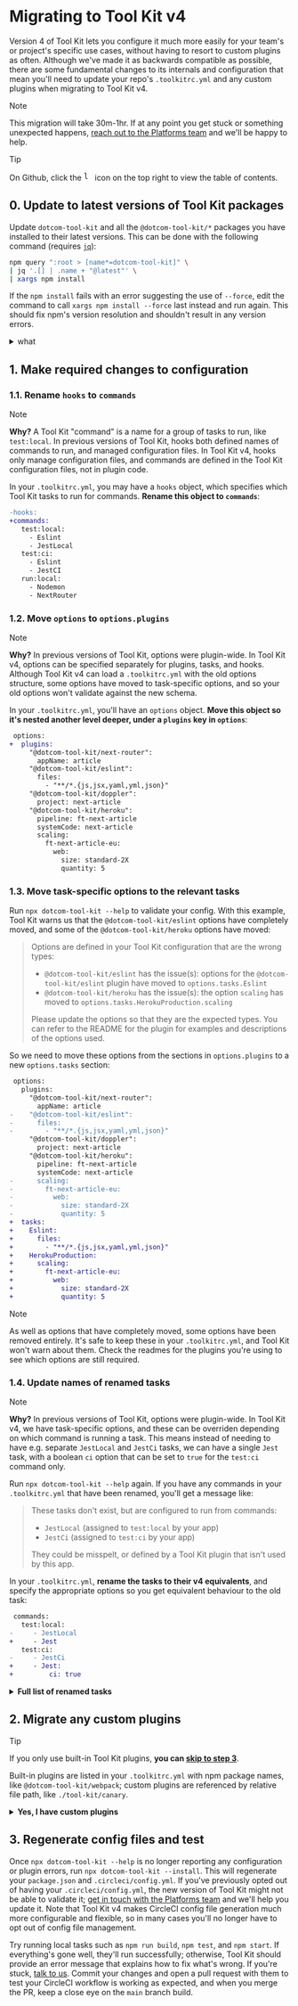 # Migrating to Tool Kit v4

Version 4 of Tool Kit lets you configure it much more easily for your team's or project's specific use cases, without having to resort to custom plugins as often. Although we've made it as backwards compatible as possible, there are some fundamental changes to its internals and configuration that mean you'll need to update your repo's `.toolkitrc.yml` and any custom plugins when migrating to Tool Kit v4.

> [!NOTE]
> This migration will take 30m-1hr. If at any point you get stuck or something unexpected happens, [reach out to the Platforms team](https://financialtimes.enterprise.slack.com/archives/C02TRE2V2Q1) and we'll be happy to help.

> [!TIP]
> On Github, click the <kbd><img alt="list-unordered" src="https://github.com/user-attachments/assets/1b2041c9-c583-4677-bfc7-c6b7d216c098" width="16"></kbd> icon on the top right to view the table of contents.

## 0. Update to latest versions of Tool Kit packages

Update `dotcom-tool-kit` and all the `@dotcom-tool-kit/*` packages you have installed to their latest versions. This can be done with the following command (requires [`jq`](https://jqlang.github.io/jq/)):

```sh
npm query ":root > [name*=dotcom-tool-kit]" \
| jq '.[] | .name + "@latest"' \
| xargs npm install
```

If the `npm install` fails with an error suggesting the use of `--force`, edit the command to call `xargs npm install --force` last instead and run again. This should fix npm's version resolution and shouldn't result in any version errors.

<details><summary>what</summary>

1. `npm query ":root > [name*=dotcom-tool-kit]"`: get all packages installed as a direct dependency of your repo with `dotcom-tool-kit` in their name
2. `jq '(.[] | .name + "@latest")'`: output a list of just the `name` from the packages, appending `@latest`
3. `xargs npm install`: pass those as arguments to the `npm install` command

So if you have `dotcom-tool-kit`, `@dotcom-tool-kit/jest` and `@dotcom-tool-kit/webpack` installed, this is equivalent to running:

```
npm install dotcom-tool-kit@latest @dotcom-tool-kit/jest@latest @dotcom-tool-kit/webpack@latest
```

(but without you having to manually type that out).

</details>

## 1. Make required changes to configuration

### 1.1. Rename `hooks` to `commands`

> [!NOTE]
> **Why?** A Tool Kit "command" is a name for a group of tasks to run, like `test:local`. In previous versions of Tool Kit, hooks both defined names of commands to run, and managed configuration files. In Tool Kit v4, hooks only manage configuration files, and commands are defined in the Tool Kit configuration files, not in plugin code.

In your `.toolkitrc.yml`, you may have a `hooks` object, which specifies which Tool Kit tasks to run for commands. **Rename this object to `commands`**:

```diff
-hooks:
+commands:
   test:local:
     - Eslint
     - JestLocal
   test:ci:
     - Eslint
     - JestCI
   run:local:
     - Nodemon
     - NextRouter
```

### 1.2. Move `options` to `options.plugins`

> [!NOTE]
> **Why?** In previous versions of Tool Kit, options were plugin-wide. In Tool Kit v4, options can be specified separately for plugins, tasks, and hooks. Although Tool Kit v4 can load a `.toolkitrc.yml` with the old options structure, some options have moved to task-specific options, and so your old options won't validate against the new schema.

In your `.toolkitrc.yml`, you'll have an `options` object. **Move this object so it's nested another level deeper, under a `plugins` key in `options`**:

```diff
 options:
+  plugins:
     "@dotcom-tool-kit/next-router":
       appName: article
     "@dotcom-tool-kit/eslint":
       files:
         - "**/*.{js,jsx,yaml,yml,json}"
     "@dotcom-tool-kit/doppler":
       project: next-article
     "@dotcom-tool-kit/heroku":
       pipeline: ft-next-article
       systemCode: next-article
       scaling:
         ft-next-article-eu:
           web:
             size: standard-2X
             quantity: 5
```

### 1.3. Move task-specific options to the relevant tasks

Run `npx dotcom-tool-kit --help` to validate your config. With this example, Tool Kit warns us that the `@dotcom-tool-kit/eslint` options have completely moved, and some of the `@dotcom-tool-kit/heroku` options have moved:

> Options are defined in your Tool Kit configuration that are the wrong types:
>
> - `@dotcom-tool-kit/eslint` has the issue(s): options for the `@dotcom-tool-kit/eslint` plugin have moved to `options.tasks.Eslint`
> - `@dotcom-tool-kit/heroku` has the issue(s): the option `scaling` has moved to `options.tasks.HerokuProduction.scaling`
>
> Please update the options so that they are the expected types. You can refer to the README for the plugin for examples and descriptions of the options used.

So we need to move these options from the sections in `options.plugins` to a new `options.tasks` section:

```diff
 options:
   plugins:
     "@dotcom-tool-kit/next-router":
       appName: article
-    "@dotcom-tool-kit/eslint":
-      files:
-        - "**/*.{js,jsx,yaml,yml,json}"
     "@dotcom-tool-kit/doppler":
       project: next-article
     "@dotcom-tool-kit/heroku":
       pipeline: ft-next-article
       systemCode: next-article
-      scaling:
-        ft-next-article-eu:
-          web:
-            size: standard-2X
-            quantity: 5
+  tasks:
+    Eslint:
+      files:
+        - "**/*.{js,jsx,yaml,yml,json}"
+    HerokuProduction:
+      scaling:
+        ft-next-article-eu:
+          web:
+            size: standard-2X
+            quantity: 5
```

> [!NOTE]
> As well as options that have completely moved, some options have been removed entirely. It's safe to keep these in your `.toolkitrc.yml`, and Tool Kit won't warn about them. Check the readmes for the plugins you're using to see which options are still required.

### 1.4. Update names of renamed tasks

> [!NOTE]
> **Why?** In previous versions of Tool Kit, options were plugin-wide. In Tool Kit v4, we have task-specific options, and these can be overriden depending on which command is running a task. This means instead of needing to have e.g. separate `JestLocal` and `JestCi` tasks, we can have a single `Jest` task, with a boolean `ci` option that can be set to `true` for the `test:ci` command only.

Run `npx dotcom-tool-kit --help` again. If you have any commands in your `.toolkitrc.yml` that have been renamed, you'll get a message like:

> These tasks don't exist, but are configured to run from commands:
>
> - `JestLocal` (assigned to `test:local` by your app)
> - `JestCi` (assigned to `test:ci` by your app)
>
> They could be misspelt, or defined by a Tool Kit plugin that isn't used by this app.

In your `.toolkitrc.yml`, **rename the tasks to their v4 equivalents**, and specify the appropriate options so you get equivalent behaviour to the old task:

```diff
 commands:
   test:local:
-     - JestLocal
+     - Jest
   test:ci:
-     - JestCi
+     - Jest:
+         ci: true
```

<details><summary><strong>Full list of renamed tasks</strong></summary>

This is a list of all tasks that have been renamed, their v4 equivalents, and the options you need to specify for the same behaviour:

| Renamed task | Tool Kit v4 equivalent | Options to set |
|-|-|-|
| `BabelDevelopment` | `Babel` | `envName: 'development'` |
| `BabelProduction` | `Babel` | `envName: 'production'` |
| `CypressCi` | `Cypress` | `{}` |
| `CypressLocal` | `Cypress` | `{}` |
| `JestCi` | `Jest` | `ci: true` |
| `JestLocal` | `Jest` | `{}` |
| `TypeScriptBuild` | `TypeScript` | `{}` |
| `TypeScriptTest` | `TypeScript` | `noEmit: true` |
| `TypeScriptWatch` | `TypeScript` | `watch: true` |
| `WebpackDevelopment` | `Webpack` | `envName: 'development'` |
| `WebpackProduction` | `Webpack` | `envName: 'production'` |
| `WebpackWatch` | `Webpack` | `watch: true, envName: 'development'` |

</details>

## 2. Migrate any custom plugins

> [!TIP]
> If you only use built-in Tool Kit plugins, **you can [skip to step 3](#3-regenerate-config-files-and-test)**.
>
> Built-in plugins are listed in your `.toolkitrc.yml` with npm package names, like `@dotcom-tool-kit/webpack`; custom plugins are referenced by relative file path, like `./tool-kit/canary`.

<details><summary><strong>Yes, I have custom plugins</strong></summary>

### 2.1. Steps for all plugins

A plugin's `.toolkitrc.yml` acts as a manifest to tell Tool Kit what to load. To prevent issues when attempting to load an old plugin, there is now a **manifest version**. A `.toolkitrc.yml` without a version is implicitly version 1. Tool Kit v4 will **only load plugins with a version 2 manifest**.

Add the `version` to your plugin's `.toolkitrc.yml` (most plugins' `.toolkitrc.yml` files will be empty before this):

```diff
+version: 2
```

### 2.2. Plugins with custom tasks

First, check to see if your custom task can now be provided by a built-in plugin. For example, if you're defining a custom task so you can run the same task multiple times with different options, this can now be done via command-specific task options:

```yml
commands:
  test:local:
    - Jest
  test:e2e-local:
    - Jest:
        configFile: jest.e2e.config.js
```

#### 2.2.1. Import base classes from `@dotcom-tool-kit/base`

The `@dotcom-tool-kit/types` package, which previously exported the base classes for Tasks and Hooks, has been split up into multiple packages. Replace this package with `@dotcom-tool-kit/base` in your dependencies:

```console
$ npm remove @dotcom-tool-kit/types
$ npm install --save-dev @dotcom-tool-kit/base
```

And in your plugin module:

```diff
-const { Task } = require('@dotcom-tool-kit/types')
+const { Task } = require('@dotcom-tool-kit/base')
```

#### 2.2.2. Add task entrypoints to manifest

Tool Kit no longer eagerly loads your plugin's Javascript entrypoint. The plugin `.toolkitrc.yml` must now **list the tasks your plugin defines**, and you can **only export one task per entrypoint**.

Let's say your plugin has an `index.js` that exports two tasks:

```js
const { Task } = require('@dotcom-tool-kit/base')

class CustomTaskOne extends Task {
  run() {}
}

class CustomTaskTwo extends Task {
  run() {}
}

exports.tasks = [CustomTaskOne, CustomTaskTwo]
```

You'll need to split this into multiple files:

<table>
<tr>
<th><code>custom-task-one.js</code></th><th><code>custom-task-two.js</code></th>
</tr>
<tr>
<td>

```js
const { Task } = require('@dotcom-tool-kit/base')

class CustomTaskOne extends Task {
  run() {}
}

module.exports = CustomTaskOne
```

</td>
<td>

```js
const { Task } = require('@dotcom-tool-kit/base')

class CustomTaskTwo extends Task {
  run() {}
}

module.exports = CustomTaskTwo
```

</td>
</table>

You'll then need to specify these task entry points in your plugin's `.toolkitrc.yml`:

```yml
version: 2

tasks:
  CustomTaskOne: ./custom-task-one.js
  CustomTaskTwo: ./custom-task-two.js
```

The keys in the `.toolkitrc.yml` are what determines the task name visible to Tool Kit, which was previously determined by the actual class name, so make sure they match.

### 2.3. Plugins with custom "placeholder" hooks

If you're defining a "placeholder hook" so that you have a custom Tool Kit command you can run, **this is no longer required**; commands can be defined in your repo's `.toolkitrc.yml`. A placeholder hook will look something like this:

```js
const { Hook } = require('@dotcom-tool-kit/types')

class Placeholder extends Hook {
  check() {
    return true
  }
  install() {}
}

exports.hooks = {
  'custom:command': Placeholder
}
```

With Tool Kit v4, you no longer need to define this command as a hook to run it; [specifying commands that run tasks](#11-rename-hooks-to-commands) in your `.toolkitrc.yml` is all that's needed. Your placeholder hook can be deleted.

### 2.4. Plugins with hooks extending `PackageJsonHook` or `CircleCIConfigHook`

Instead of needing to define new `package.json` scripts or CircleCI jobs in plugins, you can now do this via hook configuration options in your repo's main `.toolkitrc.yml`.

A custom `package.json` hook might look like this:

```js
const { PackageJsonHook } = require('@dotcom-tool-kit/package-json-hook')

class DemoPublishHook extends PackageJsonHook {
    constructor() {
        super(...arguments)
        this.key = 'demo-publish'
        this.hook = 'demo:publish'
    }
}

exports.hooks = { 'demo:publish': DemoPublishHook }
```

This manages `package.json` to add a `scripts["demo-publish"]` that calls `dotcom-tool-kit demo:publish`. To replicate this, add this configuration in your repo's `.toolkitrc.yml`:

```yml
options:
  hooks:
    - PackageJson:
        scripts:
          demo-publish: 'demo:publish'
```

A custom `.circleci/config.yml` hook might look like this:

```js
const CircleCiConfigHook = require('@dotcom-tool-kit/circleci/lib/circleci-config');
const { TestCI } = require('@dotcom-tool-kit/circleci/lib/index');

class DeployProduction extends CircleCiConfigHook.default {
	constructor () {
		super(...arguments);
		this.job = 'tool-kit/deploy-production';
		this.jobOptions = {
			requires: [new TestCI(this.logger).job],
			filters: { branches: { only: 'main' } }
		};
	}
}

exports.hooks = {
	'deploy:production': DeployProduction
}
```

This adds a `tool-kit/deploy-production` job that depends on the `tool-kit/test-ci` job. To replicate this, add this configuration in your repo's `.toolkitrc.yml`:

```yml
options:
  hooks:
    - CircleCi:
        jobs:
          - name: deploy-production
            command: 'deploy:production'
        workflows:
          - name: 'tool-kit'
            jobs:
              - name: 'deploy-production'
                requires:
                  - 'test'
                custom:
                  filters:
                    branches:
                      only: main
```

### 2.5. Plugins with hooks doing other things

You'll need to [talk to the Platforms team](https://financialtimes.enterprise.slack.com/archives/C02TRE2V2Q1) to get support with your migration.

</details>

## 3. Regenerate config files and test

Once `npx dotcom-tool-kit --help` is no longer reporting any configuration or plugin errors, run `npx dotcom-tool-kit --install`. This will regenerate your `package.json` and `.circleci/config.yml`. If you've previously opted out of having your `.circleci/config.yml`, the new version of Tool Kit might not be able to validate it; [get in touch with the Platforms team](https://financialtimes.enterprise.slack.com/archives/C02TRE2V2Q1) and we'll help you update it. Note that Tool Kit v4 makes CircleCI config file generation much more configurable and flexible, so in many cases you'll no longer have to opt out of config file management.

Try running local tasks such as `npm run build`, `npm test`, and `npm start`. If everything's gone well, they'll run successfully; otherwise, Tool Kit should provide an error message that explains how to fix what's wrong. If you're stuck, [talk to us](https://financialtimes.enterprise.slack.com/archives/C02TRE2V2Q1). Commit your changes and open a pull request with them to test your CircleCI workflow is working as expected, and when you merge the PR, keep a close eye on the `main` branch build.
